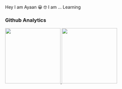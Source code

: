 Hey I am Ayaan 😀 🤓
I am ...
Learning


### Github Analytics
<p align="left">
  <a href="https://github.com/greenlandlab">
    <img height="180em" src="https://github-readme-stats-eight-theta.vercel.app/api?username=greenlandlab&show_icons=true&theme=algolia&include_all_commits=true&count_private=true"/>
    <img height="180em" src="https://github-readme-stats-eight-theta.vercel.app/api/top-langs/?username=greenlandlab&layout=compact&langs_count=20&theme=algolia&include_all_commits=true&count_private=true"/>
  </a>
</p>
